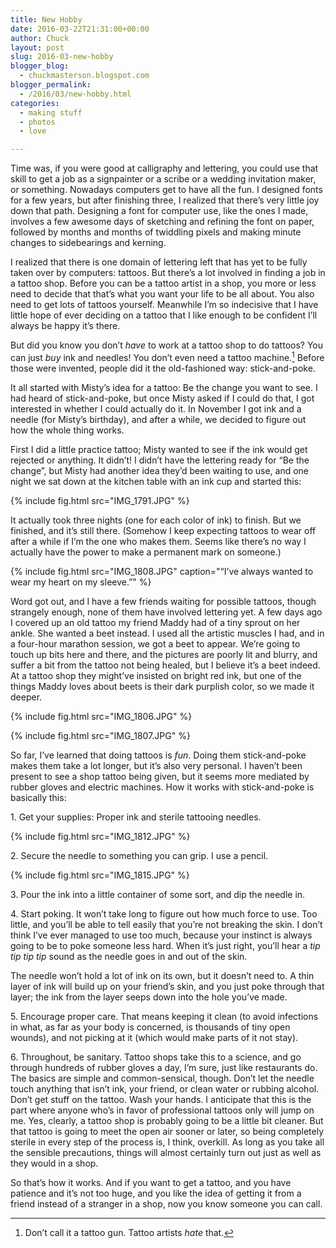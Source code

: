 ```yaml
---
title: New Hobby
date: 2016-03-22T21:31:00+00:00
author: Chuck
layout: post
slug: 2016-03-new-hobby
blogger_blog:
  - chuckmasterson.blogspot.com
blogger_permalink:
  - /2016/03/new-hobby.html
categories:
  - making stuff
  - photos
  - love

---
```


Time was, if you were good at calligraphy and lettering, you could use that
skill to get a job as a signpainter or a scribe or a wedding invitation maker,
or something. Nowadays computers get to have all the fun. I designed fonts for
a few years, but after finishing three, I realized that there’s very little joy
down that path. Designing a font for computer use, like the ones I made,
involves a few awesome days of sketching and refining the font on paper,
followed by months and months of twiddling pixels and making minute changes to
sidebearings and kerning.

I realized that there is one domain of lettering left that has yet to be fully
taken over by computers: tattoos. But there’s a lot involved in finding a job
in a tattoo shop. Before you can be a tattoo artist in a shop, you more or less
need to decide that that’s what you want your life to be all about. You also
need to get lots of tattoos yourself. Meanwhile I’m so indecisive that I have
little hope of ever deciding on a tattoo that I like enough to be confident
I’ll always be happy it’s there.

But did you know you don’t *have* to work at a tattoo shop to do tattoos?  You
can just *buy* ink and needles! You don’t even need a tattoo machine.[^1]
Before those were invented, people did it the old-fashioned way:
stick-and-poke.

It all started with Misty’s idea for a tattoo: <span class="small-caps">Be the
change you want to see.</span> I had heard of stick-and-poke, but once Misty
asked if I could do that, I got interested in whether I could actually do it.
In November I got ink and a needle (for Misty’s birthday), and after a while,
we decided to figure out how the whole thing works.

First I did a little practice tattoo; Misty wanted to see if the ink would get
rejected or anything. It didn’t! I didn’t have the lettering ready for “Be the
change”, but Misty had another idea they’d been waiting to use, and one night
we sat down at the kitchen table with an ink cup and started this: 

{% include fig.html src="IMG_1791.JPG" %}

It actually took three nights (one for each color of ink) to finish. But we
finished, and it’s still there. (Somehow I keep expecting tattoos to wear off
after a while if I’m the one who makes them. Seems like there’s no way I
actually have the power to make a permanent mark on someone.)

{% include fig.html src="IMG_1808.JPG" caption="“I’ve always wanted to wear my
heart on my sleeve.”" %}

Word got out, and I have a few friends waiting for possible tattoos, though
strangely enough, none of them have involved lettering yet. A few days ago I
covered up an old tattoo my friend Maddy had of a tiny sprout on her ankle. She
wanted a beet instead. I used all the artistic muscles I had, and in a
four-hour marathon session, we got a beet to appear. We’re going to touch up
bits here and there, and the pictures are poorly lit and blurry, and suffer a
bit from the tattoo not being healed, but I believe it’s a beet indeed. At a
tattoo shop they might’ve insisted on bright red ink, but one of the things
Maddy loves about beets is their dark purplish color, so we made it deeper.

{% include fig.html src="IMG_1806.JPG" %}

{% include fig.html src="IMG_1807.JPG" %}

So far, I’ve learned that doing tattoos is *fun*. Doing them stick-and-poke
makes them take a lot longer, but it’s also very personal. I haven’t been
present to see a shop tattoo being given, but it seems more mediated by rubber
gloves and electric machines. How it works with stick-and-poke is basically
this:

1\. Get your supplies: Proper ink and sterile tattooing needles. 

{% include fig.html src="IMG_1812.JPG" %}

2\. Secure the needle to something you can grip. I use a pencil. 

{% include fig.html src="IMG_1815.JPG" %}

3\. Pour the ink into a little container of some sort, and dip the needle in.

4\. Start poking. It won’t take long to figure out how much force to use. Too
little, and you’ll be able to tell easily that you’re not breaking the skin.  I
don’t think I’ve ever managed to use too much, because your instinct is always
going to be to poke someone less hard. When it’s just right, you’ll hear a *tip
tip tip tip* sound as the needle goes in and out of the skin.

The needle won’t hold a lot of ink on its own, but it doesn’t need to. A thin
layer of ink will build up on your friend’s skin, and you just poke through
that layer; the ink from the layer seeps down into the hole you’ve made.

5\. Encourage proper care.  That means keeping it clean (to avoid infections in
what, as far as your body is concerned, is thousands of tiny open wounds), and
not picking at it (which would make parts of it not stay).

6\. Throughout, be sanitary. Tattoo shops take this to a science, and go
through hundreds of rubber gloves a day, I’m sure, just like restaurants do.
The basics are simple and common-sensical, though. Don’t let the needle touch
anything that isn’t ink, your friend, or clean water or rubbing alcohol. Don’t
get stuff on the tattoo. Wash your hands. I anticipate that this is the part
where anyone who’s in favor of professional tattoos only will jump on me. Yes,
clearly, a tattoo shop is probably going to be a little bit cleaner. But that
tattoo is going to meet the open air sooner or later, so being completely
sterile in every step of the process is, I think, overkill. As long as you take
all the sensible precautions, things will almost certainly turn out just as
well as they would in a shop.

So that’s how it works. And if you want to get a tattoo, and you have patience
and it’s not too huge, and you like the idea of getting it from a friend
instead of a stranger in a shop, now you know someone you can call.

[^1]: Don’t call it a tattoo gun. Tattoo artists *hate* that.
